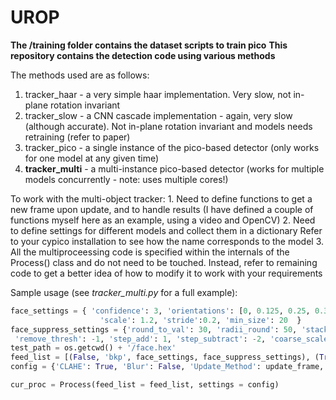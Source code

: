 # UROP
**The /training folder contains the dataset scripts to train pico**
**This repository contains the detection code using various methods**

The methods used are as follows:
1. tracker_haar - a very simple haar implementation. Very slow, not in-plane rotation invariant
2. tracker_slow - a CNN cascade implementation - again, very slow (although accurate). Not in-plane rotation invariant and models needs retraining (refer to paper)
3. tracker_pico - a single instance of the pico-based detector (only works for one model at any given time)
4. **tracker_multi** - a multi-instance pico-based detector (works for multiple models concurrently - note: uses multiple cores!)

To work with the multi-object tracker:
    1. Need to define functions to get a new frame upon update, and to handle results
        (I have defined a couple of functions myself here as an example, using a video and OpenCV)
    2. Need to define settings for different models and collect them in a dictionary
        Refer to your cypico installation to see how the name corresponds to the model
    3. All the multiproceessing code is specified within the internals of the Process() class and do not need to be touched.
        Instead, refer to remaining code to get a better idea of how to modify it to work with your requirements

Sample usage (see *tracker_multi.py* for a full example):     

```python
face_settings = { 'confidence': 3, 'orientations': [0, 0.125, 0.25, 0.375, 0.5, 0.625, 0.75, 0.875], \
                    'scale': 1.2, 'stride':0.2, 'min_size': 20  }
face_suppress_settings = {'round_to_val': 30, 'radii_round': 50, 'stack_length': 5, 'positive_thresh': 4, \
 'remove_thresh': -1, 'step_add': 1, 'step_subtract': -2, 'coarse_scale': 8.0, 'coarse_radii_scale': 3.0}
test_path = os.getcwd() + '/face.hex'
feed_list = [(False, 'bkp', face_settings, face_suppress_settings), (True, test_path, face_settings, face_suppress_settings)] 
config = {'CLAHE': True, 'Blur': False, 'Update_Method': update_frame, 'Output_Method': process_detection}

cur_proc = Process(feed_list = feed_list, settings = config)
```
